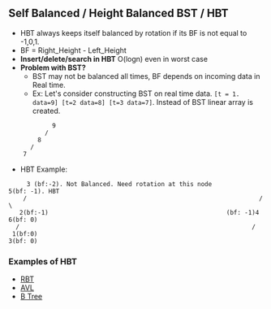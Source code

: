 ## Self Balanced / Height Balanced BST / HBT
- HBT always keeps itself balanced by rotation if its BF is not equal to -1,0,1.
- BF = Right_Height - Left_Height
- **Insert/delete/search in HBT** O(logn) even in worst case
- **Problem with BST?** 
  - BST may not be balanced all times, BF depends on incoming data in Real time.
  - Ex: Let's consider constructing BST on real time data. `[t = 1. data=9] [t=2 data=8] [t=3 data=7]`. Instead of BST linear array is created.
```console
            9
          /
        8
      /
    7
```
- HBT Example:
```console
     3 (bf:-2). Not Balanced. Need rotation at this node              5(bf: -1). HBT 
    /                                                                /  \
   2(bf:-1)                                                 (bf: -1)4      6(bf: 0)
  /                                                                /
 1(bf:0)                                                          3(bf: 0)
```

 ### Examples of HBT
 - [RBT]()
 - [AVL]()
 - [B Tree]()
